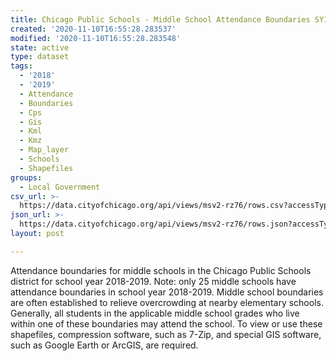 ```yaml
---
title: Chicago Public Schools - Middle School Attendance Boundaries SY1819
created: '2020-11-10T16:55:28.283537'
modified: '2020-11-10T16:55:28.283548'
state: active
type: dataset
tags:
  - '2018'
  - '2019'
  - Attendance
  - Boundaries
  - Cps
  - Gis
  - Kml
  - Kmz
  - Map_layer
  - Schools
  - Shapefiles
groups:
  - Local Government
csv_url: >-
  https://data.cityofchicago.org/api/views/msv2-rz76/rows.csv?accessType=DOWNLOAD
json_url: >-
  https://data.cityofchicago.org/api/views/msv2-rz76/rows.json?accessType=DOWNLOAD
layout: post

---
```

Attendance boundaries for middle schools in the Chicago Public Schools district for school year 2018-2019. Note: only 25 middle schools have attendance boundaries in school year 2018-2019. Middle school boundaries are often established to relieve overcrowding at nearby elementary schools. Generally, all students in the applicable middle school grades who live within one of these boundaries may attend the school. To view or use these shapefiles, compression software, such as 7-Zip, and special GIS software, such as Google Earth or ArcGIS, are required.
